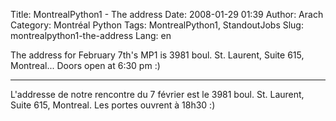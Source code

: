 Title: MontrealPython1 - The address
Date: 2008-01-29 01:39
Author: Arach
Category: Montréal Python
Tags: MontrealPython1, StandoutJobs
Slug: montrealpython1-the-address
Lang: en

The address for February 7th's MP1 is 3981 boul. St. Laurent, Suite 615,
Montreal... Doors open at 6:30 pm :)

---

L'addresse de notre rencontre du 7 février est le 3981 boul. St.
Laurent, Suite 615, Montreal. Les portes ouvrent à 18h30 :)
